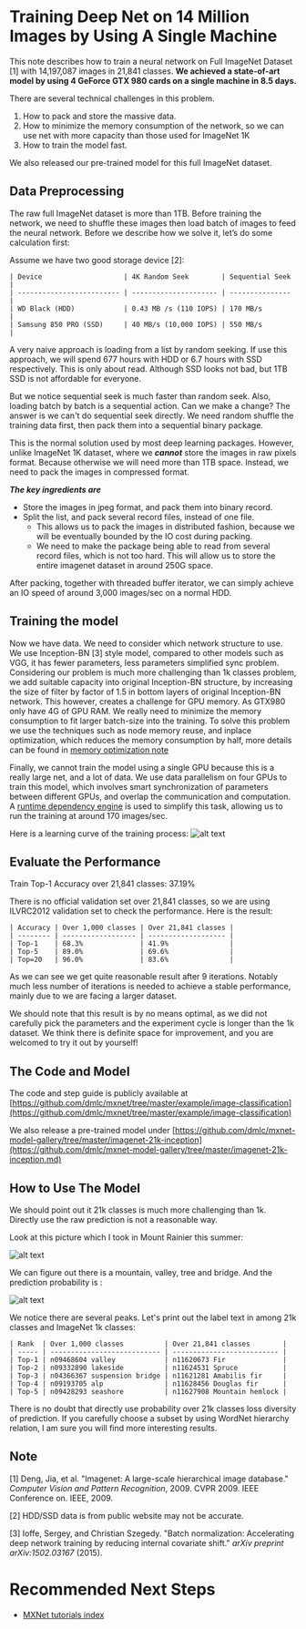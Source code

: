 # Training Deep Net on 14 Million Images by Using A Single Machine

This note describes how to train a neural network on Full ImageNet Dataset [1] with 14,197,087 images in 21,841 classes. **We achieved a state-of-art model by using 4 GeForce GTX 980 cards on a single machine in 8.5 days.**

There are several technical challenges in this problem.
1. How to pack and store the massive data.
2. How to minimize the memory consumption of the network, so we can use net with more capacity than those used for ImageNet 1K
3. How to train the model fast.

We also released our pre-trained model for this full ImageNet dataset.

## Data Preprocessing
The raw full ImageNet dataset is more than 1TB. Before training the network, we need to shuffle these images then load batch of images to feed the neural network. Before we describe how we solve it, let’s do some calculation first:

Assume we have two good storage device [2]:

```
| Device                    | 4K Random Seek        | Sequential Seek |
| ------------------------- | --------------------- | --------------- |
| WD Black (HDD)            | 0.43 MB /s (110 IOPS) | 170 MB/s        |
| Samsung 850 PRO (SSD)     | 40 MB/s (10,000 IOPS) | 550 MB/s        |
```

A very naive approach is loading from a list by random seeking. If use this approach, we will spend 677 hours with HDD or 6.7 hours with SSD respectively. This is only about read. Although SSD looks not bad, but 1TB SSD is not affordable for everyone.

But we notice sequential seek is much faster than random seek. Also, loading batch by batch is a sequential action. Can we make a change? The answer is we can't do sequential seek directly. We need random shuffle the training data first, then pack them into a sequential binary package.

This is the normal solution used by most deep learning packages. However, unlike ImageNet 1K dataset, where we ***cannot*** store the images in raw pixels format.  Because otherwise we will need more than 1TB space. Instead, we need to pack the images in compressed format.

***The key ingredients are***
- Store the images in jpeg format, and pack them into binary record.
- Split the list, and pack several record files, instead of one file.
   - This allows us to pack the images in distributed fashion, because we will be eventually bounded by the IO cost during packing.
   - We need to make the package being able to read from several record files, which is not too hard.
This will allow us to store the entire imagenet dataset in around 250G space.

After packing, together with threaded buffer iterator, we can simply achieve an IO speed of around 3,000 images/sec on a normal HDD.

## Training the model


Now we have data. We need to consider which network structure to use. We use Inception-BN [3] style model, compared to other models such as VGG, it has fewer parameters, less parameters simplified sync problem. Considering our problem is much more challenging than 1k classes problem, we add suitable capacity into original Inception-BN structure, by increasing the size of filter by factor of 1.5 in bottom layers of original Inception-BN network.
This however, creates a challenge for GPU memory. As GTX980 only have 4G of GPU RAM. We really need to minimize the memory consumption to fit larger batch-size into the training. To solve this problem we use the techniques such as node memory reuse, and inplace optimization, which reduces the memory consumption by half, more details can be found in  [memory optimization note](http://mxnet.io/architecture/note_memory.html)

Finally, we cannot train the model using a single GPU because this is a really large net, and a lot of data. We use data parallelism on four GPUs to train this model, which involves smart synchronization of parameters between different GPUs, and overlap the communication and computation. A [runtime dependency engine](http://mxnet.io/architecture/note_engine.html) is used to simplify this task, allowing us to run the training at around 170 images/sec.

Here is a learning curve of the training process:
![alt text](https://raw.githubusercontent.com/dmlc/web-data/master/mxnet/imagenet_full/curve.png "Learning Curve")

## Evaluate the Performance
Train Top-1 Accuracy over 21,841 classes: 37.19%

There is no official validation set over 21,841 classes, so we are using ILVRC2012 validation set to check the performance. Here is the result:

```
| Accuracy | Over 1,000 classes | Over 21,841 classes |
| -------- | ------------------ | ------------------- |
| Top-1    | 68.3%              | 41.9%               |
| Top-5    | 89.0%              | 69.6%               |
| Top=20   | 96.0%              | 83.6%               |
```

As we can see we get quite reasonable result after 9 iterations. Notably much less number of iterations is needed to achieve a stable performance, mainly due to we are facing a larger dataset.

We should note that this result is by no means optimal, as we did not carefully pick the parameters and the experiment cycle is longer than the 1k dataset. We think there is definite space for improvement, and you are welcomed to try it out by yourself!


## The Code and Model
The code and step guide is publicly available at [https://github.com/dmlc/mxnet/tree/master/example/image-classification](https://github.com/dmlc/mxnet/tree/master/example/image-classification)

We also release a pre-trained model under [https://github.com/dmlc/mxnet-model-gallery/tree/master/imagenet-21k-inception](https://github.com/dmlc/mxnet-model-gallery/tree/master/imagenet-21k-inception.md)

## How to Use The Model
We should point out it 21k classes is much more challenging than 1k. Directly use the raw prediction is not a reasonable way.

Look at this picture which I took in Mount Rainier this summer:

![alt text](https://raw.githubusercontent.com/dmlc/web-data/master/mxnet/imagenet_full/rainier.png "Mount Rainer")

We can figure out there is a mountain, valley, tree and bridge. And the prediction probability is :

![alt text](https://raw.githubusercontent.com/dmlc/web-data/master/mxnet/imagenet_full/prob.png "Probability")

We notice there are several peaks. Let's print out the label text in among 21k classes and ImageNet 1k classes:

```
| Rank  | Over 1,000 classes          | Over 21,841 classes        |
| ----- | --------------------------- | -------------------------- |
| Top-1 | n09468604 valley            | n11620673 Fir              |
| Top-2 | n09332890 lakeside          | n11624531 Spruce           |
| Top-3 | n04366367 suspension bridge | n11621281 Amabilis fir     |
| Top-4 | n09193705 alp               | n11628456 Douglas fir      |
| Top-5 | n09428293 seashore          | n11627908 Mountain hemlock |
```

There is no doubt that directly use probability over 21k classes loss diversity of prediction. If you carefully choose a subset by using WordNet hierarchy relation, I am sure you will find more interesting results.

## Note
[1] Deng, Jia, et al. "Imagenet: A large-scale hierarchical image database." *Computer Vision and Pattern Recognition*, 2009. CVPR 2009. IEEE Conference on. IEEE, 2009.

[2] HDD/SSD data is from public website may not be accurate.

[3] Ioffe, Sergey, and Christian Szegedy. "Batch normalization: Accelerating deep network training by reducing internal covariate shift." *arXiv preprint arXiv:1502.03167* (2015).

# Recommended Next Steps
* [MXNet tutorials index](http://mxnet.io/tutorials/index.html)
